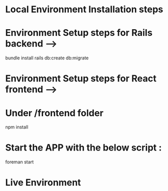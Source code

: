 
# Local Environment Installation steps

# Environment Setup steps for Rails backend -->
<!-- Under Root folder -->
bundle install 
rails db:create db:migrate

# Environment Setup steps for React frontend -->
# Under /frontend folder
npm install

# Start the APP with the below script :

foreman start

# Live Environment